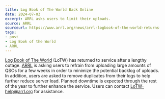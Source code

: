 ```yaml
---
title: Log Book of The World Back Online
date: 2024-07-03
excerpt: ARRL asks users to limit their uploads.
source: ARRL
sourceurl: https://www.arrl.org/news/arrl-logbook-of-the-world-returns-to-service
tags:
- post
- Log Book of the World
- ARRL
---
```

[Log Book of The World](https://lotw.arrl.org/) (LoTW) has returned to service after a lengthy outage. [ARRL](https://www.arrl.org/) is asking users to refrain from uploading large amounts of QSOs for a few weeks in order to minimize the potential backlog of uploads. In addition, users are asked to remove duplicates from their logs to help further reduce server load. Planned downtime is expected through the rest of the year to further enhance the service. Users can contact [LoTW-help@arrl.org](mailto:oTW-help@arrl.org) for assistance.